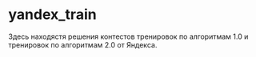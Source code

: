 # yandex_train

Здесь находястя решения контестов тренировок по алгоритмам 1.0 и тренировок по алгоритмам 2.0 от Яндекса.
